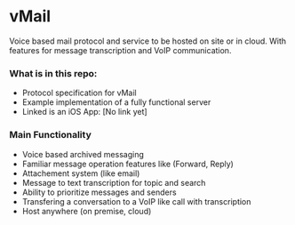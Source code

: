 # vMail
Voice based mail protocol and service to be hosted on site or in cloud. With features for message transcription and VoIP communication.

### What is in this repo:
- Protocol specification for vMail
- Example implementation of a fully functional server
- Linked is an iOS App: [No link yet]

### Main Functionality
- Voice based archived messaging
- Familiar message operation features like (Forward, Reply)
- Attachement system (like email)
- Message to text transcription for topic and search
- Ability to prioritize messages and senders
- Transfering a conversation to a VoIP like call with transcription
- Host anywhere (on premise, cloud)
